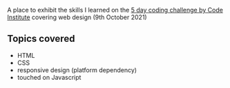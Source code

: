 A place to exhibit the skills I learned on the <a href = "https://codeinstitute.net/5-day-coding-challenge/"> 5 day coding challenge by Code Institute</a> covering web design (9th October 2021)  

Topics covered  
-----------
- HTML
- CSS
- responsive design (platform dependency)
- touched on Javascript
